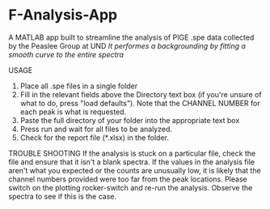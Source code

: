 # F-Analysis-App
A MATLAB app built to streamline the analysis of PIGE .spe data collected by the Peaslee Group at UND
*It performes a backgrounding by fitting a smooth curve to the entire spectra*

USAGE
1. Place all .spe files in a single folder
2. Fill in the relevant fields above the Directory text box (if you're unsure of what to do, press "load defaults"). Note that the CHANNEL NUMBER for each peak is what is requested.
3. Paste the full directory of your folder into the appropriate text box
4. Press run and wait for all files to be analyzed.
5. Check for the report file (*.xlsx) in the folder.

TROUBLE SHOOTING
If the analysis is stuck on a particular file, check the file and ensure that it isn't a blank spectra.
If the values in the analysis file aren't what you expected or the counts are unusually low, it is likely that the channel numbers provided were too far from the peak locations. Please switch on the plotting rocker-switch and re-run the analysis. Observe the spectra to see if this is the case. 
